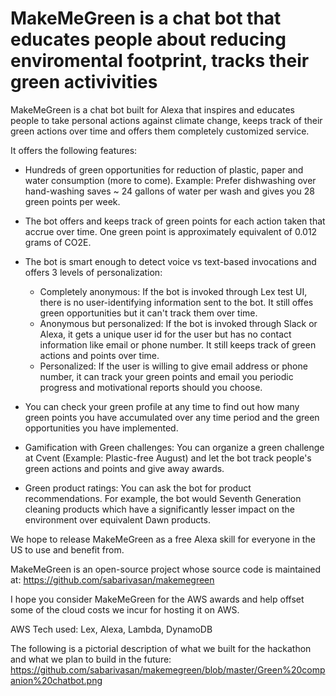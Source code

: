 # MakeMeGreen is a chat bot that educates people about reducing enviromental footprint, tracks their green activivities

MakeMeGreen is a chat bot built for Alexa that inspires and educates people to take personal actions against climate change, keeps track of their green actions over time and offers them completely customized service.

It offers the following features:
- Hundreds of green opportunities for reduction of plastic, paper and water consumption (more to come). Example: Prefer dishwashing over hand-washing saves ~ 24 gallons of water per wash and gives you 28 green points per week.
- The bot offers and keeps track of green points for each action taken that accrue over time. One green point is approximately equivalent of 0.012 grams of CO2E.
- The bot is smart enough to detect voice vs text-based invocations and offers 3 levels of personalization:
	- Completely anonymous: If the bot is invoked through Lex test UI, there is no user-identifying information sent to the bot. It still offes green opportunities but it can't track them over time.
	- Anonymous but personalized: If the bot is invoked through Slack or Alexa, it gets a unique user id for the user but has no contact information like email or phone number. It still keeps track of green actions and points over time.
	- Personalized: If the user is willing to give email address or phone number, it can track your green points and email you periodic progress and motivational reports should you choose.
- You can check your green profile at any time to find out how many green points you have accumulated over any time period and the green opportunities you have implemented.

- Gamification with Green challenges: You can organize a green challenge at Cvent (Example: Plastic-free August) and let the bot track people's green actions and points and give away awards.

- Green product ratings: You can ask the bot for product recommendations. For example, the bot would Seventh Generation cleaning products which have a significantly lesser impact on the environment over equivalent Dawn products.

We hope to release MakeMeGreen as a free Alexa skill for everyone in the US to use and benefit from.

MakeMeGreen is an open-source project whose source code is maintained at: https://github.com/sabarivasan/makemegreen

I hope you consider MakeMeGreen for the AWS awards and help offset some of the cloud costs we incur for hosting it on AWS.

AWS Tech used: Lex, Alexa, Lambda, DynamoDB

The following is a pictorial description of what we built for the hackathon and what we plan to build in the future:
https://github.com/sabarivasan/makemegreen/blob/master/Green%20companion%20chatbot.png



